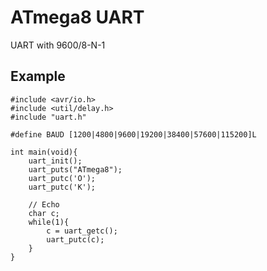 # ATmega8 UART

UART with 9600/8-N-1

## Example

```
#include <avr/io.h>
#include <util/delay.h>
#include "uart.h"

#define BAUD [1200|4800|9600|19200|38400|57600|115200]L

int main(void){
    uart_init();
    uart_puts("ATmega8");
    uart_putc('O');
    uart_putc('K');
    
    // Echo
    char c;
    while(1){
        c = uart_getc();
        uart_putc(c);
    }
}
```
